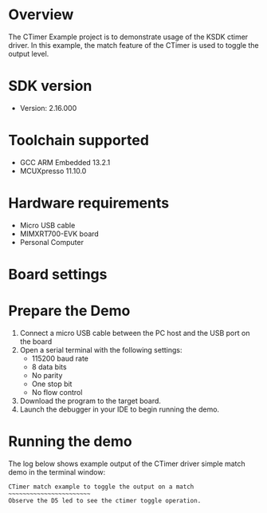 Overview
========
The CTimer Example project is to demonstrate usage of the KSDK ctimer driver.
In this example, the match feature of the CTimer is used to toggle the output level.

SDK version
===========
- Version: 2.16.000

Toolchain supported
===================
- GCC ARM Embedded  13.2.1
- MCUXpresso  11.10.0

Hardware requirements
=====================
- Micro USB cable
- MIMXRT700-EVK board
- Personal Computer

Board settings
==============

Prepare the Demo
================
1.  Connect a micro USB cable between the PC host and the USB port on the board
2.  Open a serial terminal with the following settings:
    - 115200 baud rate
    - 8 data bits
    - No parity
    - One stop bit
    - No flow control
3.  Download the program to the target board.
4.  Launch the debugger in your IDE to begin running the demo.

Running the demo
================
The log below shows example output of the CTimer driver simple match demo in the terminal window:
~~~~~~~~~~~~~~~~~~~~~~~~~~~~~~~~~~~
CTimer match example to toggle the output on a match
~~~~~~~~~~~~~~~~~~~~~~~
Observe the D5 led to see the ctimer toggle operation. 

